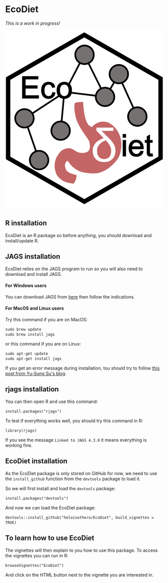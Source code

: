 # EcoDiet

*This is a work in progress!*

![](man/figures/logo.PNG)

## R installation

EcoDiet is an R package so before anything, you should download and install/update R.

## JAGS installation

EcoDiet relies on the JAGS program to run so you will also need to download and install JAGS.

#### For Windows users

You can download JAGS from [here](https://sourceforge.net/projects/mcmc-jags/) then follow the indications.

#### For MacOS and Linux users

Try this command if you are on MacOS:
```
sudo brew update
sudo brew install jags
```

or this command if you are on Linux:
```
sudo apt-get update
sudo apt-get install jags
```

If you get an error message during installation, tou should try to follow [this post from Yu-Sung Su's blog](http://yusung.blogspot.com/2009/01/install-jags-and-rjags-in-fedora.html).

## rjags installation

You can then open R and use this command:
```
install.packages("rjags")
```

To test if everything works well, you should try this command in R:
```
library(rjags)
```
If you see the message `Linked to JAGS 4.3.0` it means everything is working fine.

## EcoDiet installation

As the EcoDiet package is only stored on GitHub for now, we need to use the `install_github` function from the `devtools` package to load it.

So we will first install and load the `devtools` package:

```{r, eval = FALSE}
install.packages("devtools")
```

And now we can load the EcoDiet package:

```{r, eval = FALSE}
devtools::install_github("heloisethero/EcoDiet", build_vignettes = TRUE)
```

## To learn how to use EcoDiet

The vignettes will then explain to you how to use this package. To access the vignettes you can run in R:
```
browseVignettes("EcoDiet")
```
And click on the HTML button next to the vignette you are interested in.
